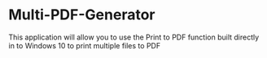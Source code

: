 # Multi-PDF-Generator

<p>This application will allow you to use the Print to PDF function built directly in to Windows 10 to print multiple files to PDF</p>
<br/>

